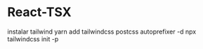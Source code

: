 # React-TSX

instalar tailwind
yarn add tailwindcss postcss autoprefixer -d
npx tailwindcss init -p
